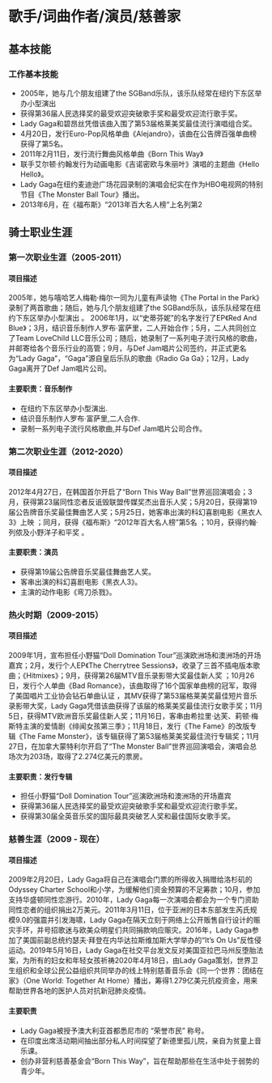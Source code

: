 # 歌手/词曲作者/演员/慈善家

##  <i class="fa fa-cogs" aria-hidden="true"></i> 基本技能

### 工作基本技能

* 2005年，她与几个朋友组建了the SGBand乐队，该乐队经常在纽约下东区举办小型演出
* 获得第36届人民选择奖的最受欢迎突破歌手奖和最受欢迎流行歌手奖。
* Lady Gaga和碧昂丝凭借该曲入围了第53届格莱美奖最佳流行演唱组合奖。
* 4月20日，发行Euro-Pop风格单曲《Alejandro》，该曲在公告牌百强单曲榜获得了第5名。
* 2011年2月11日，发行流行舞曲风格单曲《Born This Way》
* 联手艾尔顿·约翰发行为动画电影《吉诺密欧与朱丽叶》演唱的主题曲《Hello Hello》。
* Lady Gaga在纽约麦迪逊广场花园录制的演唱会纪实在作为HBO电视网的特别节目《The Monster Ball Tour》播出。
* 2013年6月，在《福布斯》“2013年百大名人榜”上名列第2

##  <i class="fa fa-briefcase" aria-hidden="true"></i> 骑士职业生涯

### 第一次职业生涯（2005-2011）

#### 项目描述

2005年，她与嘻哈艺人梅勒·梅尔一同为儿童有声读物《The Portal in the Park》录制了两首歌曲；随后，她与几个朋友组建了the SGBand乐队，该乐队经常在纽约下东区举办小型演出 。
2006年1月，以“史蒂芬妮”的名字发行了EP《Red And Blue》；3月，结识音乐制作人罗布·富萨里，二人开始合作；5月，二人共同创立了Team LoveChild LLC音乐公司；随后，她录制了一系列电子流行风格的歌曲，并邮寄给各个音乐行业的高管；9月，与Def Jam唱片公司签约，并正式更名为“Lady Gaga”，“Gaga”源自皇后乐队的歌曲《Radio Ga Ga》；12月，Lady Gaga离开了Def Jam唱片公司。

#### 主要职责：音乐制作

* 在纽约下东区举办小型演出.
* 结识音乐制作人罗布·富萨里,二人合作.
* 录制一系列电子流行风格歌曲,并与Def Jam唱片公司合作。

### 第二次职业生涯（2012-2020）

#### 项目描述

2012年4月27日，在韩国首尔开启了“Born This Way Ball”世界巡回演唱会；3月，获得第23届同性恋者反诋毁联盟传媒奖杰出音乐人奖；5月20日，获得第19届公告牌音乐奖最佳舞曲艺人奖；5月25日，她客串出演的科幻喜剧电影《黑衣人3》上映 ；同月，获得《福布斯》“2012年百大名人榜”第5名 ；10月，获得约翰·列侬及小野洋子和平奖 。

#### 主要职责：演员

* 获得第19届公告牌音乐奖最佳舞曲艺人奖。
* 客串出演的科幻喜剧电影《黑衣人3》。
* 主演的动作电影《弯刀杀戮》。

### 热火时期（2009-2015）

#### 项目描述

2009年1月，宣布担任小野猫“Doll Domination Tour”巡演欧洲场和澳洲场的开场嘉宾；2月，发行个人EP《The Cherrytree Sessions》，收录了三首不插电版本歌曲；《Hitmixes》；9月，获得第26届MTV音乐录影带大奖最佳新人奖 ；10月26日，发行个人单曲《Bad Romance》，该曲取得了16个国家单曲榜的冠军，取得了美国唱片工业协会钻石单曲认证 ，其MV获得了第53届格莱美奖最佳短片音乐录影带大奖，Lady Gaga凭借该曲获得了该届的格莱美奖最佳流行女歌手奖；11月5日，获得MTV欧洲音乐奖最佳新人奖；11月16日，客串由希拉里·达芙、莉顿·梅斯特主演的爱情剧《绯闻女孩第三季》；11月18日，发行《The Fame》的改版专辑《The Fame Monster》，该专辑获得了第53届格莱美奖最佳流行专辑奖；11月27日，在加拿大蒙特利尔开启了“The Monster Ball”世界巡回演唱会，演唱会总场次为203场，取得了2.274亿美元的票房。

#### 主要职责：发行专辑

* 担任小野猫“Doll Domination Tour”巡演欧洲场和澳洲场的开场嘉宾
* 获得第36届人民选择奖的最受欢迎突破歌手奖和最受欢迎流行歌手奖。
* 获得第30届全英音乐奖的国际最具突破艺人奖和最佳国际女歌手奖。

### 慈善生涯（2009 - 现在）

#### 项目描述

2009年2月20日，Lady Gaga将自己在演唱会门票的所得收入捐赠给洛杉矶的Odyssey Charter School和小学，为缓解他们资金预算的不足筹款；10月，参加支持华盛顿同性恋游行。2010年，Lady Gaga每一次演唱会都会为一个专门资助同性恋者的组织捐出2万美元。2011年3月11日，位于亚洲的日本东部发生芮氏规模9.0的强震并引发海啸，Lady Gaga在隔天立刻于网络上公开贩售自行设计的赈灾手环，并号招歌迷与欧美众明星们共同捐款响应赈灾。2016年，Lady Gaga参加了美国前副总统约瑟夫·拜登在内华达拉斯维加斯大学举办的“It’s On Us”反性侵运动。2019年5月16日，Lady Gaga在社交平台发文反对美国亚拉巴马州反堕胎法案，为所有的妇女和年轻女孩祈祷2020年4月18日，由Lady Gaga策划，世界卫生组织和全球公民公益组织共同举办的线上特别慈善音乐会《同一个世界：团结在家》（One World: Together At Home）播出，筹得1.279亿美元抗疫资金，用来帮助世界各地的医护人员对抗新冠肺炎疫情。
#### 主要职责

* Lady Gaga被授予澳大利亚首都悉尼市的 “荣誉市民” 称号。
* 在印度出席活动期间抽出部分私人时间探望了新德里孤儿院，亲自为贫童上音乐课。
* 创办非营利慈善基金会“Born This Way”，旨在帮助那些在生活中处于弱势的青少年。

